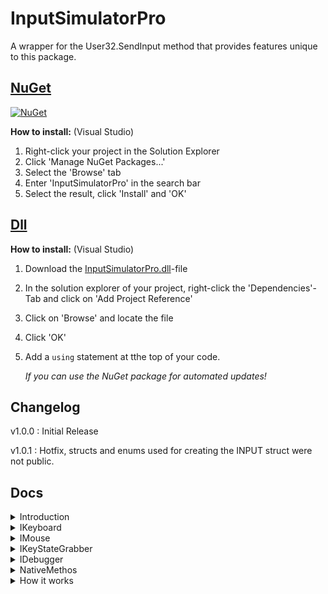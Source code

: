 # InputSimulatorPro

A wrapper for the User32.SendInput method that provides features unique to this package.

## [NuGet](https://www.nuget.org/packages/InputSimulatorPro/)

[![NuGet](https://img.shields.io/nuget/dt/InputSimulatorPro.svg?style=flat&label=InputSimulatorPro&logo=nuget&color=#6A994E)](https://www.nuget.org/packages/InputSimulatorPro/)

__How to install:__ (Visual Studio) 
1. Right-click your project in the Solution Explorer
2. Click 'Manage NuGet Packages...'
3. Select the 'Browse' tab
4. Enter 'InputSimulatorPro' in the search bar
5. Select the result, click 'Install' and 'OK'

## [Dll](./.dll/InputSimulatorPro.dll)

__How to install:__ (Visual Studio)
1. Download the [InputSimulatorPro.dll](./.dll/InputSimulatorPro)-file
2. In the solution explorer of your project, right-click the 'Dependencies'-Tab and click on 'Add Project Reference'
3. Click on 'Browse' and locate the file
4. Click 'OK'
5. Add a `using` statement at tthe top of your code.

   *If you can use the NuGet package for automated updates!*
   
## Changelog
v1.0.0 : Initial Release

v1.0.1 : Hotfix, structs and enums used for creating the INPUT struct were not public.

## Docs

<details>
  <summary>Introduction</summary>
  
  The main class of this package is `InputSimulator`. It holds references to `IKeyboard`,`IMouse`,`IKeyStateGrabber` and `IDebugger`. Those hold the main features of the package.
</details>

<details>
  <summary>IKeyboard</summary>
  
  `IKeyboard` (or in the `InputSimulator`-class a `Keyboard`-instance) holds methods for keyboard related input simulations;

  
  __KeyDown:__
  ```
  public void KeyDown(VirtualKeyShort keyShort)
  ```

  Takes in a `VirtualKeyShort` representing the key you want to simulate the KeyDown input for.

  __KeyUp:__
  ```
  public void KeyUp(VirtualKeyShort keyShort)
  ```
  Takes in a `VirtualKeyShort` representing the key you want to simulate the KeyDown input for.


  __KeyPress:__
  ```
  public void KeyPress(VirtualKeyShort keyShort)
  ```
  Takes in a `VirtualKeyShort` reporesenting the key you want to simulate a keypress (down and up input) for.

  
  __TextEntry:__
  ```
  public void TextEntry(string text)
  ```
  Takes in a `string` representing the Text you want to enter. The method simulates the KeyDown and KeyUp input for every char in the string and mapps it to the `VirtualKeyCode`. 


  __SimultaneousKeyPress:__
  ```
  public void SimultaneousKeyPress(VirtualKeyShort[] keyShorts)
  ```
  Takes in an array of `VirtualKeyShort` representing the keys you want to simulate a keypress for at the same time. This can be used to simulate inputs that use the CTRL-key as a modifyer key.


  __SimultaneousKeyDown__
  ```
  public void SimultaneousKeyDown(VirtualKeyShort[] keyShorts)
  ```
  Takes in an array of `VirtualKeyShort` representing the keys you want to simulate a key down input  for at the same time. This can be used to simulate inputs that use the CTRL-key as a modifyer key.


  __SimultaneousKeyUp__
  ```
  public void SimultaneousKeyDown(VirtualKeyShort[] keyShorts)
  ```
  Takes in an array of `VirtualKeyShort` representing the keys you want to simulate a key up input  for at the same time. This can be used to simulate inputs that use the CTRL-key as a modifyer key.


  __Sleep__
  ```
  public void Sleep(int milliseconds)
  ```
  Takes in an `int` that represents the timeout of the Thread in milliseconds. It utilizes `Thread.Sleep` and is just here for practical purposes. This mthod also has an overload which takes in a `TimeSpan`
  representing the timeout.
</details>

<details>
  <summary>IMouse</summary>

  `IKeyboard` (or in the `InputSimulator`-class a `Mouse`-instance) holds methods for mouse related input simulations;


  __KeyDown__
  ```
  public void KeyDown(MouseButton button)
  ```
  Takes in a `MouseButton` representing the button you want simulate a down input for.


  __KeyUp__
  ```
  public void KeyUp(MouseButton button)
  ```
  Takes in a `MouseButton` representing the button you want simulate a up input for.


  __KeyPress__
  ```
  public void KeyPress(MouseButton button)
  ```
  Takes in a `MouseButton` representing the button you want to simulate a press input for (down and up input).


  __SetCursorPositionRelative__
  ```
  public void SetCursorPositionRelative(Vector2 coordinates)
  ```
  Takes in a `Vector2` representing the relative pixels amount you want to set the cursor position to. The (0,0) coordinate is always at the cursor (thats why it's relative movement).


  __SetCursorPositionAbsolute__
  ```
  public void SetCursorPositionAbsolute(Vector2 coordinates, bool useNormalizedCoordinates, bool virtualDesktop = false);
  ```
  Takes in a `Vector2` coordinates, `bool` useNormalizedCoordinates, `bool` virtualDesktop.

  The coordinates represent the coordinates you want to set the cursors position to. If useNormaliedCoordinates is true, the coordinates are represented in pixels, if not the coordinates should be given in a 
  range of 65535.0 to 0. useNormalizedCoordinates utilizes the `GetSystemMetrics`-method from the Windows-API and normalizes the coordinates in the scale of the MAIN monitor.

  If virtualDesktop is true, it maps the coordinates to the whole virtual desktop. This is used for multi-monitor setups.

  useNormalizedCoordinates and virtualDesktop can't be used together.

  useNormalizedCoordinates may not be pixel-perfect due to floating point errors. (ca. 8p out of 10.000, no guarantee on that)


  __InterpolateCursorPositionRelative__
  ```
  public void InterpolateCursorPositionRelative(Vector2 coordinates, float t);
  ```
  Takes in a `Vector2` representing the coordinates you want interpolate the mouse position to, over a given period of time `t` in seconds. The start position is always the cursor (0,0). 
  The coordinates are in pixels.


  __InterpolateCursorPositionAbsolute__
  ```
  public void InterpolateCursorPositionAbsolute(Vector2 startCoordinates, Vector2 endCoordinates, float t, bool useNormalizedCoordinates = true, bool virtualDesktop = false);
  ```
  Takes in a `Vector2` startCoordinates, `Vector2` endCoordinates, `float` t, `bool` useNormalizedCoordinates, `bool` virtualDekstop.

  The `Vector2` startCoordinate represents the coordinates where the cursor position interpolation should be started, the endCoordinates the end. `t`represents the time you want to interpolate the
  cursor position over in seconds.

  If useNormalizedCoordinates is true, the coordinates are normalzed to the MAIN monitor using the `GetSystemMetrics`-method from the Windows-API. If not the coordinates should be given in a range of 
  65535.0 to 0.

  If virtualDesktop is true the coordinates are mapped to the whole virtual desktop. This is used for multi-monitor setups.

  useNormalizedCoordinates and virtualDesktop can't be used together.

  useNormalizedCoordinates may not be pixel-perfect due to floating point errors. (ca. 8p out of 10.000, no guarantee on that)


  __VerticalWheel__
  ```
  public void VerticalWheel(int scroll)
  ```
  Takes in a `int` representing the amount of vertical scroll. The scroll amount is multiplied by the default amount it takes to scroll one notch on a mouse (120)


  
  __HorizontalWheel__
  ```
  public void HorizontalWheel(int scroll)
  ```
  Takes in a `int` representing the amount of horizontal scroll. The scroll amount is multiplied by the default amount it takes to scroll one notch on a mouse (120)


  __Sleep__
  ```
  public void Sleep(int milliseconds)
  ```
  Takes in an `int` that represents the timeout of the Thread in milliseconds. It utilizes `Thread.Sleep` and is just here for practical purposes. This mthod also has an overload which takes in a `TimeSpan`
  representing the timeout.
</details>

<details>
  <summary>IKeyStateGrabber</summary>
  
  `IKeyStateGrabber` (or in the `InputSimulator`-class a `KeyStateGrabber`-instance) holds methods for checking the state of different keys;


  __IsVirtualKeyDown__
  ```
  public bool IsVirtualKeyDown(VirtualKeyShort key)
  ```
  Takes in a `VirtualKeyShort` representing the key you want to check if the virtual key is down. Returns true if it is.


  __IsVirtualKeyUp__
  ```
  public bool IsVirtualKeyUp(VirtualKeyShort key)
  ```
  Takes in a `VirtualKeyShort` representing the key you want to check if the virtual key is up. Returns true if it is.


  __IsHardwareKeyDown__
  ```
  public bool IsVirtualKeyDown(VirtualKeyShort key)
  ```
  Takes in a `VirtualKeyShort` representing the key you want to check if the physical key is down. Returns true if it is.


  __IsHardwareKeyUp__
  ```
  public bool IsVirtualKeyUp(VirtualKeyShort key)
  ```
  Takes in a `VirtualKeyShort` representing the key you want to check if the physical key is up. Returns true if it is.


  __IsToggleKeyInEffect__
  ```
  public bool IsToggleKeyInEffect(VirtualKeyShort key)
  ```
  Takes in a `VirtualKeyShort` representing the key want to checck if it is in effect. This can be used to check wether a CTRL or SHIFTLOCK key is in effect. This can also be used to check if a 
  regular key is in effect.

</details>

<details>
  <summary>IDebugger</summary>

  `IDebugger` (or in the `InputSimulator`-class a `Debugger`-instance) holds debug-related infos;


  __DoDebugInfo__
  ```
  public bool DoDebugInfo
  ```
  The `bool` defines wether debug info should be printed to the console.


  __Version__
  ```
  public string Version
  ```
  Returns the current Version you are using


  __Author__
  ```
  public string Author
  ```
  Returns my GitHub name.


  __Log__
  ```
  public void Log(string message)
  ```
  Logs a message to the console.
</details>

<details>
  <summary>NativeMethos</summary>
  
  The `NativeMethods`-class holds all the methods from the Windows-API used in this package, but also a few methods that can be useful while working with makros;


  __SetForegroundWindow__
  ```
  [DllImport("user32.DLL")] public static extern bool SetForegroundWindow(IntPtr hWnd)
  ```
  Takes in a `IntPtr` representing the window you want to set the foreground (focus) to.


  __FindWindows__
  ```
  [DllImport("user32.DLL", CharSet = CharSet.Unicode)] public static extern IntPtr FindWindow(string? lpClassName, string lpWindowName)
  ```
  Takes in two string, `lpClassName` representing the class name of the window you want to find and `lpWindowName` representing the exact window name of the window you want to find.

  In my use-case `lpClassName` doesn't work too well, so I just pass in a null and the exact window name.
  
  Returns an `IntPtr` representing the window.

  __Usage__
  
  You can use `FindWindow` and pass it into `SetForegroundWindow` to change the focus

  ### Example
  ```
  using InputSimulatorPro.Resources.Natives;

  NativeMethods.SetForegroundWindow(NativeMethods.FindWindow(null , "Minecraft 1.8.9"));
  ```
</details>

<details>
  <summary>How it works</summary>
  
  The `SendInput` works by inserting inputs into the input stream of the device. These inputs are then executed like they were from a physical input and react with app-events, e.g. closes a tab in a 
  browser when you press CTRL-W.

  This also brings security flaws that are prevented like this:

  >This function is subject to UIPI. Applications are permitted to inject input only into applications that are at an equal or lesser integrity level.

  Means that the code you are running has low or medium integrity and is not permitted to send inputs to higher integrity application (e.g. system).

  Because the any inputs from the user or this application are but into an Input-Buffer that holds all inputs, user inputs can mess with the inputs send from the application.
</details>
